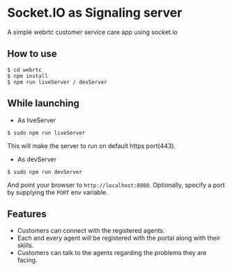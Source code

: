 
# Socket.IO as Signaling server

A simple webrtc customer service care app using socket.io

## How to use

```
$ cd webrtc
$ npm install
$ npm run liveServer / devServer
```

## While launching 

- As liveServer

```
$ sudo npm run liveServer 
```

This will make the server to run on default https port(443). 

- As devServer
```
$ sudo npm run devServer 
```

And point your browser to `http://localhost:8080`. Optionally, specify
a port by supplying the `PORT` env variable.

## Features

- Customers can connect with the registered agents.
- Each and every agent will be registered with the portal along with their skills.
- Customers can talk to the agents regarding the problems they are facing.
